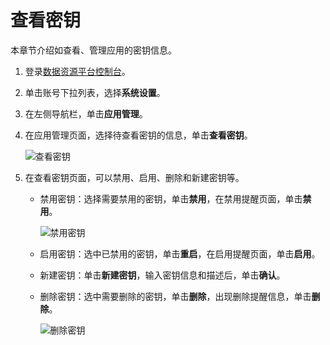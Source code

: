 # 查看密钥

本章节介绍如查看、管理应用的密钥信息。

1.  登录[数据资源平台控制台](https://dataq.console.aliyun.com)。

2.  单击账号下拉列表，选择**系统设置**。

3.  在左侧导航栏，单击**应用管理**。

4.  在应用管理页面，选择待查看密钥的信息，单击**查看密钥**。

    ![查看密钥](https://static-aliyun-doc.oss-accelerate.aliyuncs.com/assets/img/zh-CN/9483160261/p271238.png)

5.  在查看密钥页面，可以禁用、启用、删除和新建密钥等。

    -   禁用密钥：选择需要禁用的密钥，单击**禁用**，在禁用提醒页面，单击**禁用**。

        ![禁用密钥](https://static-aliyun-doc.oss-accelerate.aliyuncs.com/assets/img/zh-CN/8655359951/p162249.png)

    -   启用密钥：选中已禁用的密钥，单击**重启**，在启用提醒页面，单击**启用**。
    -   新建密钥：单击**新建密钥**，输入密钥信息和描述后，单击**确认**。
    -   删除密钥：选中需要删除的密钥，单击**删除**，出现删除提醒信息，单击**删除**。

        ![删除密钥](https://static-aliyun-doc.oss-accelerate.aliyuncs.com/assets/img/zh-CN/0583160261/p271239.png)



